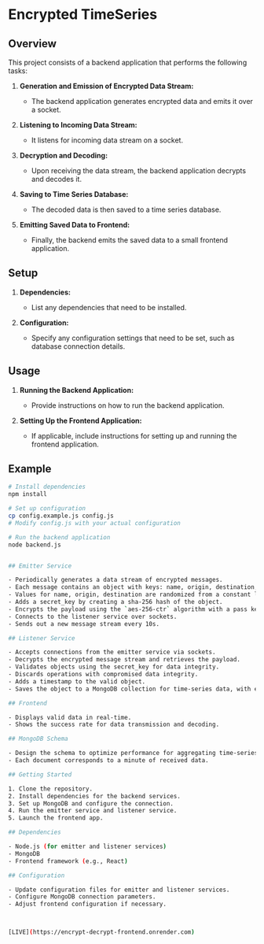 # Encrypted TimeSeries


## Overview

This project consists of a backend application that performs the following tasks:

1. **Generation and Emission of Encrypted Data Stream:**
   - The backend application generates encrypted data and emits it over a socket.

2. **Listening to Incoming Data Stream:**
   - It listens for incoming data stream on a socket.

3. **Decryption and Decoding:**
   - Upon receiving the data stream, the backend application decrypts and decodes it.

4. **Saving to Time Series Database:**
   - The decoded data is then saved to a time series database.

5. **Emitting Saved Data to Frontend:**
   - Finally, the backend emits the saved data to a small frontend application.

## Setup

1. **Dependencies:**
   - List any dependencies that need to be installed.

2. **Configuration:**
   - Specify any configuration settings that need to be set, such as database connection details.

## Usage

1. **Running the Backend Application:**
   - Provide instructions on how to run the backend application.

2. **Setting Up the Frontend Application:**
   - If applicable, include instructions for setting up and running the frontend application.

## Example

```bash
# Install dependencies
npm install

# Set up configuration
cp config.example.js config.js
# Modify config.js with your actual configuration

# Run the backend application
node backend.js


## Emitter Service

- Periodically generates a data stream of encrypted messages.
- Each message contains an object with keys: name, origin, destination, and a secret_key.
- Values for name, origin, destination are randomized from a constant list provided in `data.json`.
- Adds a secret_key by creating a sha-256 hash of the object.
- Encrypts the payload using the `aes-256-ctr` algorithm with a pass key.
- Connects to the listener service over sockets.
- Sends out a new message stream every 10s.

## Listener Service

- Accepts connections from the emitter service via sockets.
- Decrypts the encrypted message stream and retrieves the payload.
- Validates objects using the secret_key for data integrity.
- Discards operations with compromised data integrity.
- Adds a timestamp to the valid object.
- Saves the object to a MongoDB collection for time-series data, with each document corresponding to a minute.

## Frontend

- Displays valid data in real-time.
- Shows the success rate for data transmission and decoding.

## MongoDB Schema

- Design the schema to optimize performance for aggregating time-series queries.
- Each document corresponds to a minute of received data.

## Getting Started

1. Clone the repository.
2. Install dependencies for the backend services.
3. Set up MongoDB and configure the connection.
4. Run the emitter service and listener service.
5. Launch the frontend app.

## Dependencies

- Node.js (for emitter and listener services)
- MongoDB
- Frontend framework (e.g., React)

## Configuration

- Update configuration files for emitter and listener services.
- Configure MongoDB connection parameters.
- Adjust frontend configuration if necessary.



[LIVE](https://encrypt-decrypt-frontend.onrender.com)


